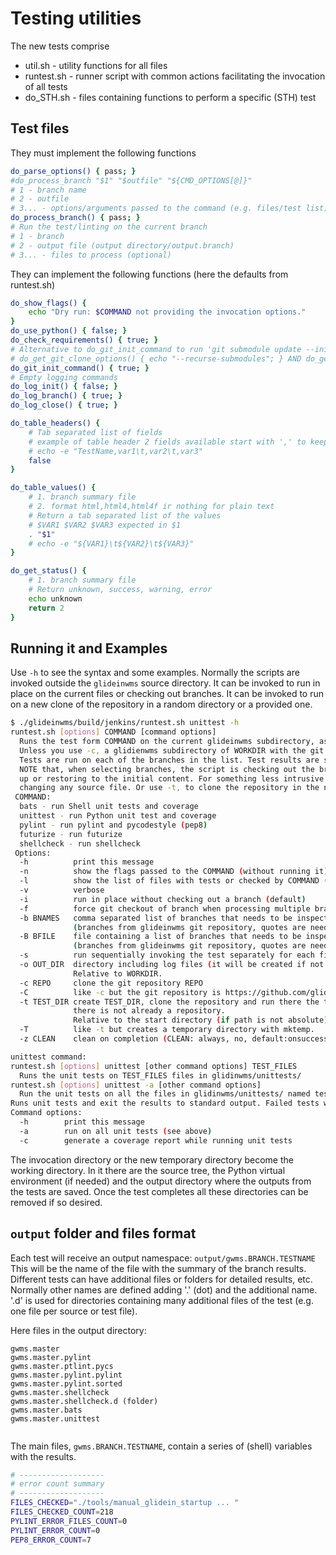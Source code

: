 # Testing utilities
The new tests comprise
* util.sh - utility functions for all files
* runtest.sh - runner script with common actions facilitating the invocation of all tests
* do_STH.sh - files containing functions to perform a specific (STH) test

## Test files

They must implement the following functions
```bash
do_parse_options() { pass; }
#do_process_branch "$1" "$outfile" "${CMD_OPTIONS[@]}"
# 1 - branch name
# 2 - outfile
# 3... - options/arguments passed to the command (e.g. files/test list)
do_process_branch() { pass; }
# Run the test/linting on the current branch 
# 1 - branch
# 2 - output file (output directory/output.branch)
# 3... - files to process (optional)
```
They can implement the following functions (here the defaults from runtest.sh)
```bash
do_show_flags() {
    echo "Dry run: $COMMAND not providing the invocation options."
}
do_use_python() { false; }
do_check_requirements() { true; }
# Alternative to do_git_init_command to run 'git submodule update --init --recursive' when needed:
# do_get_git_clone_options() { echo "--recurse-submodules"; } AND do_get_git_checkout_options() { ?; }
do_git_init_command() { true; }
# Empty logging commands
do_log_init() { false; }
do_log_branch() { true; }
do_log_close() { true; }

do_table_headers() {
    # Tab separated list of fields
    # example of table header 2 fields available start with ',' to keep first field from previous item 
    # echo -e "TestName,var1\t,var2\t,var3"
    false
}

do_table_values() {
    # 1. branch summary file
    # 2. format html,html4,html4f ir nothing for plain text
    # Return a tab separated list of the values
    # $VAR1 $VAR2 $VAR3 expected in $1
    . "$1"
    # echo -e "${VAR1}\t${VAR2}\t${VAR3}"
}

do_get_status() {
    # 1. branch summary file
    # Return unknown, success, warning, error
    echo unknown
    return 2
}
```

## Running it and Examples
Use `-h` to see the syntax and some examples.
Normally the scripts are invoked outside the `glideinwms` source directory.
It can be invoked to run in place on the current files or checking out branches.
It can be invoked to run on a new clone of the repository in a random directory or a provided one.
```bash
$ ./glideinwms/build/jenkins/runtest.sh unittest -h
runtest.sh [options] COMMAND [command options]
  Runs the test form COMMAND on the current glideinwms subdirectory, as is or checking out a branch from the repository.
  Unless you use -c, a glidienwms subdirectory of WORKDIR with the git repository must exist.
  Tests are run on each of the branches in the list. Test results are saved in OUT_DIR
  NOTE that, when selecting branches, the script is checking out the branch and running the tests. It is not cleaning
  up or restoring to the initial content. For something less intrusive use '-i' option to run in place without
  changing any source file. Or use -t, to clone the repository in the new TEST_DIR directory.
 COMMAND:
  bats - run Shell unit tests and coverage
  unittest - run Python unit test and coverage
  pylint - run pylint and pycodestyle (pep8)
  futurize - run futurize
  shellcheck - run shellcheck
 Options:
  -h          print this message
  -n          show the flags passed to the COMMAND (without running it)
  -l          show the list of files with tests or checked by COMMAND (without running tests or checks)
  -v          verbose
  -i          run in place without checking out a branch (default)
  -f          force git checkout of branch when processing multiple branches
  -b BNAMES   comma separated list of branches that needs to be inspected
              (branches from glideinwms git repository, quotes are needed if the branch name contains spaces)
  -B BFILE    file containing a list of branches that needs to be inspected, one per line
              (branches from glideinwms git repository, quotes are needed if the branch name contains spaces)
  -s          run sequentially invoking the test separately for each file
  -o OUT_DIR  directory including log files (it will be created if not existing, default "./output")
              Relative to WORKDIR.
  -c REPO     clone the git repository REPO
  -C          like -c but the git repository is https://github.com/glideinWMS/glideinwms.git
  -t TEST_DIR create TEST_DIR, clone the repository and run there the tests. Implies -C if -c is not there and if
              there is not already a repository.
              Relative to the start directory (if path is not absolute). Becomes the new WORKDIR.
  -T          like -t but creates a temporary directory with mktemp.
  -z CLEAN    clean on completion (CLEAN: always, no, default:onsuccess)

unittest command:
runtest.sh [options] unittest [other command options] TEST_FILES
  Runs the unit tests on TEST_FILES files in glidinwms/unittests/
runtest.sh [options] unittest -a [other command options]
  Run the unit tests on all the files in glidinwms/unittests/ named test_*
Runs unit tests and exit the results to standard output. Failed tests will cause also a line starting with ERROR.
Command options:
  -h        print this message
  -a        run on all unit tests (see above)
  -c        generate a coverage report while running unit tests
```

The invocation directory or the new temporary directory become the working directory. In it there are the source tree, 
the Python virtual environment (if needed) and the output directory where the outputs from the tests are saved.
Once the test completes all these directories can be removed if so desired.

## `output` folder and files format

Each test will receive an output namespace: `output/gwms.BRANCH.TESTNAME`
This will be the name of the file with the summary of the branch results.
Different tests can have additional files or folders for detailed results, etc.
Normally other names are defined adding '.' (dot) and the additional name. 
'.d' is used for directories containing many additional files of the test 
(e.g. one file per source or test file).

Here files in the output directory:
```text
gwms.master
gwms.master.pylint
gwms.master.ptlint.pycs
gwms.master.pylint.pylint
gwms.master.pylint.sorted
gwms.master.shellcheck
gwms.master.shellcheck.d (folder)
gwms.master.bats
gwms.master.unittest


``` 

The main files, `gwms.BRANCH.TESTNAME`, contain a series of (shell) variables with the results.
```bash
# -------------------
# error count summary
# -------------------
FILES_CHECKED="./tools/manual_glidein_startup ... "
FILES_CHECKED_COUNT=218
PYLINT_ERROR_FILES_COUNT=0
PYLINT_ERROR_COUNT=0
PEP8_ERROR_COUNT=7
``` 

